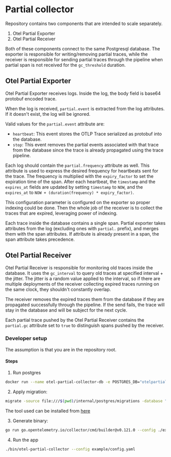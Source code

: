 # Partial collector

Repository contains two components that are intended to scale separately.

1. Otel Partial Exporter
2. Otel Partial Receiver

Both of these components connect to the same Postgresql database. The exporter is responsible for writing/removing partial traces, while the receiver
is responsible for sending partial traces through the pipeline when partial span is not received for the `gc_threshold` duration.

## Otel Partial Exporter

Otel Partial Exporter receives logs. Inside the log, the body field is base64 protobuf encoded trace.

When the log is received, `partial.event` is extracted from the log attributes. If it doesn't exist, the log will be ignored.

Valid values for the `partial.event` attribute are:
- `heartbeat`: This event stores the OTLP Trace serialized as protobuf into the database.
- `stop`: This event removes the partial events associated with that trace from the database since the trace is already propagated using the trace pipeline.

Each log should contain the `partial.frequency` attribute as well. This attribute is used to express the desired frequency for heartbeats sent for the trace.
The frequency is multiplied with the `expiry_factor` to set the expiration time of the span. After each heartbeat, the `timestamp` and the `expires_at` fields
are updated by setting `timestamp` to `NOW`, and the `expires_at` to `NOW + (duration(frequency) * expiry_factor)`.

This configuration parameter is configured on the exporter so proper indexing could be done. Then the whole job of the receiver is to collect the traces that
are expired, leveraging power of indexing.

Each trace inside the database contains a single span. Partial exporter takes attributes from the log (excluding ones with `partial.` prefix), and merges them
with the span attributes. If attribute is already present in a span, the span attribute takes precedence.

## Otel Partial Receiver

Otel Partial Receiver is responsible for monitoring old traces inside the database. It uses the `gc_interval` to query old traces at specified interval + the jitter.
The jitter is a random value applied to the interval, so if there are multiple deployments of the receiver collecting expired traces running on the same clock,
they shouldn't constantly overlap.

The receiver removes the expired traces them from the database if they are propagated successfully through the pipeline.
If the send fails, the trace will stay in the database and will be subject for the next cycle.

Each partial trace pushed by the Otel Partial Receiver contains the `partial.gc` attribute set to `true` to distinguish spans pushed by the receiver.

### Developer setup

The assumption is that you are in the repository root.

#### Steps
1. Run postgres
```bash
docker run --name otel-partial-collector-db -e POSTGRES_DB="otelpartialcollector" -e POSTGRES_PASSWORD=test -d -p 40444:5432 --rm postgres:latest
```
2. Apply migration:
```bash
migrate -source file:///$(pwd)/internal/postgres/migrations -database "postgres://postgres:test@localhost:40444/otelpartialcollector?sslmode=disable" up
```
The tool used can be installed from [here](https://github.com/golang-migrate/migrate/tree/master/cmd/migrate)

3. Generate binary:

```bash
go run go.opentelemetry.io/collector/cmd/builder@v0.121.0 --config ./example/builder-config.yaml
```

4. Run the app

```bash
./bin/otel-partial-collector --config example/config.yaml
```


